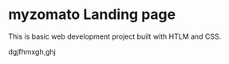 # myzomato Landing page
This is basic web development project built with HTLM and CSS.

dgjfhmxgh,ghj
